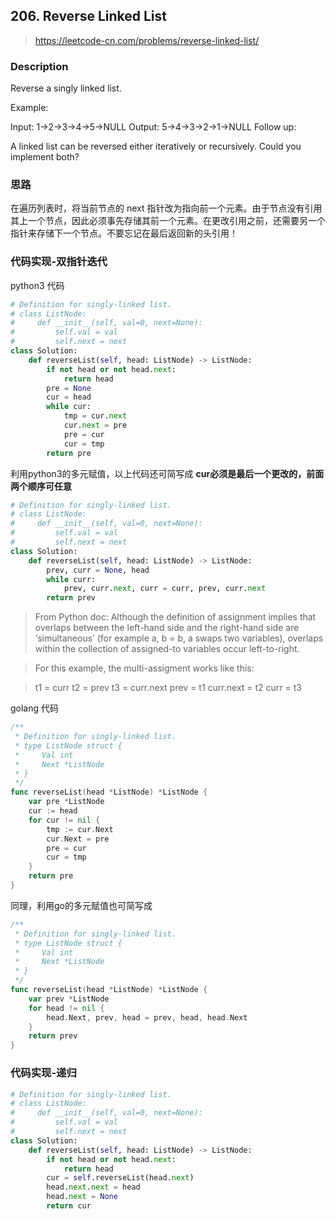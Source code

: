 ## 206. Reverse Linked List
>https://leetcode-cn.com/problems/reverse-linked-list/
### Description
Reverse a singly linked list.

Example:

Input: 1->2->3->4->5->NULL
Output: 5->4->3->2->1->NULL
Follow up:

A linked list can be reversed either iteratively or recursively. Could you implement both?

### 思路
在遍历列表时，将当前节点的 next 指针改为指向前一个元素。由于节点没有引用其上一个节点，因此必须事先存储其前一个元素。在更改引用之前，还需要另一个指针来存储下一个节点。不要忘记在最后返回新的头引用！

### 代码实现-双指针迭代
python3 代码
```python
# Definition for singly-linked list.
# class ListNode:
#     def __init__(self, val=0, next=None):
#         self.val = val
#         self.next = next
class Solution:
    def reverseList(self, head: ListNode) -> ListNode:
        if not head or not head.next:
            return head
        pre = None
        cur = head
        while cur:
            tmp = cur.next
            cur.next = pre
            pre = cur
            cur = tmp
        return pre
```
利用python3的多元赋值，以上代码还可简写成
**cur必须是最后一个更改的，前面两个顺序可任意**
```python
# Definition for singly-linked list.
# class ListNode:
#     def __init__(self, val=0, next=None):
#         self.val = val
#         self.next = next
class Solution:
    def reverseList(self, head: ListNode) -> ListNode:
        prev, curr = None, head
        while curr:
            prev, curr.next, curr = curr, prev, curr.next
        return prev
```
>From Python doc:
Although the definition of assignment implies that overlaps between the left-hand side and the right-hand side are ‘simultaneous’ (for example a, b = b, a swaps two variables), overlaps within the collection of assigned-to variables occur left-to-right. 

>For this example, the multi-assigment works like this:

>t1 = curr
t2 = prev
t3 = curr.next
prev = t1
curr.next = t2
curr = t3


golang 代码
```go
/**
 * Definition for singly-linked list.
 * type ListNode struct {
 *     Val int
 *     Next *ListNode
 * }
 */
func reverseList(head *ListNode) *ListNode {
    var pre *ListNode
    cur := head
    for cur != nil {
        tmp := cur.Next
        cur.Next = pre
        pre = cur
        cur = tmp
    }
    return pre
}
```

同理，利用go的多元赋值也可简写成
```go
/**
 * Definition for singly-linked list.
 * type ListNode struct {
 *     Val int
 *     Next *ListNode
 * }
 */
func reverseList(head *ListNode) *ListNode {
    var prev *ListNode
	for head != nil {
		head.Next, prev, head = prev, head, head.Next
	}
	return prev
}
```

### 代码实现-递归
```python
# Definition for singly-linked list.
# class ListNode:
#     def __init__(self, val=0, next=None):
#         self.val = val
#         self.next = next
class Solution:
    def reverseList(self, head: ListNode) -> ListNode:
        if not head or not head.next:
            return head
        cur = self.reverseList(head.next)
        head.next.next = head
        head.next = None
        return cur
```
